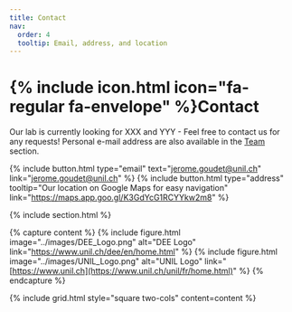 ```yaml
---
title: Contact
nav:
  order: 4
  tooltip: Email, address, and location
---
```


# {% include icon.html icon="fa-regular fa-envelope" %}Contact

Our lab is currently looking for XXX and YYY - Feel free to contact us for any requests! Personal e-mail address are also available in the [Team](https://goudetgroup.github.io/GoudetWebsite/team/) section.

{%
  include button.html
  type="email"
  text="jerome.goudet@unil.ch"
  link="jerome.goudet@unil.ch"
%}
{%
  include button.html
  type="address"
  tooltip="Our location on Google Maps for easy navigation"
  link="https://maps.app.goo.gl/K3GdYcG1RCYYkw2m8"
%}

{% include section.html %}

{% capture content %}
  {% include figure.html image="../images/DEE_Logo.png" alt="DEE Logo" link="https://www.unil.ch/dee/en/home.html" %}
  {% include figure.html image="../images/UNIL_Logo.png" alt="UNIL Logo" link="[https://www.unil.ch](https://www.unil.ch/unil/fr/home.html)" %}
{% endcapture %}

{% include grid.html style="square two-cols" content=content %}
